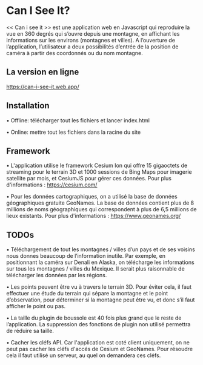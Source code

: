 # Can I See It?

<< Can i see it >> est une application web  en Javascript qui  reproduire la vue en 360 degrés qui s’ouvre depuis une montagne,
en affichant les informations sur les environs (montagnes et villes).
A l’ouverture de l’application, l’utilisateur a deux possibilités d’entrée de la position de caméra à
partir des coordonnés ou du nom montagne.


## La version en ligne

https://can-i-see-it.web.app/

## Installation

• Offline: télécharger tout les fichiers et lancer index.html

• Online: mettre tout les fichiers dans la racine du site



## Framework

• L'application utilise le framework Cesium Ion qui offre 15 gigaoctets de streaming pour le terrain 3D et 1000 sessions de Bing Maps pour imagerie satellite par mois, et CesiumJS pour gérer ces données. Pour plus d'informations : https://cesium.com/

• Pour les données cartographiques, on a utilisé la base de données géographiques gratuite GeoNames. La base de données contient plus de 8 millions de noms géographiques qui correspondent à plus de 6,5 millions de lieux existants. Pour plus d'informations :
https://www.geonames.org/



## TODOs

• Téléchargement de tout les montagnes / villes d’un pays et de ses voisins nous donnes beaucoup de l’information inutile. Par exemple, en positionnant la caméra sur Denali en Alaska,
on télécharge les informations sur tous les montagnes / villes du Mexique. Il serait plus raisonnable de télécharger les données par les régions.

• Les points peuvent être vu à travers le terrain 3D. Pour éviter cela, il faut effectuer une étude
du terrain qui sépare la montagne et le point d’observation, pour déterminer si la montagne
peut être vu, et donc s’il faut afficher le point ou pas.

• La taille du plugin de boussole est 40 fois plus grand que le reste de l’application. La suppression des fonctions de plugin non utilisé permettra de réduire sa taille.

• Cacher les cléfs API. Car l'application est coté client uniquement, on ne peut pas cacher les cléfs d'accés de Cesium et GeoNames. Pour résoudre cela il faut utilisé un serveur, au quel on demandera ces cléfs.

